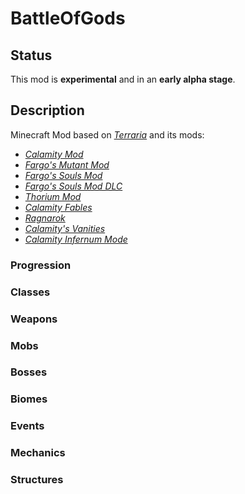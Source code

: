 # BattleOfGods
## Status
This mod is **experimental** and in an **early alpha stage**.

## Description
Minecraft Mod based on [*Terraria*](https://terraria.org/) and its mods:

 - [*Calamity Mod*](https://steamcommunity.com/sharedfiles/filedetails/?id=2824688072)
 - [*Fargo's Mutant Mod*](https://steamcommunity.com/sharedfiles/filedetails/?id=2570931073)
 - [*Fargo's Souls Mod*](https://steamcommunity.com/sharedfiles/filedetails/?id=2815540735)
 - [*Fargo's Souls Mod DLC*](https://steamcommunity.com/sharedfiles/filedetails/?id=3044249615)
 - [*Thorium Mod*](https://steamcommunity.com/sharedfiles/filedetails/?id=2909886416)
 - [*Calamity Fables*](https://steamcommunity.com/sharedfiles/filedetails/?id=3449156562)
 - [*Ragnarok*](https://steamcommunity.com/sharedfiles/filedetails/?id=3114886209)
 - [*Calamity's Vanities*](https://steamcommunity.com/sharedfiles/filedetails/?id=2824688804)
 - [*Calamity Infernum Mode*](https://steamcommunity.com/sharedfiles/filedetails/?id=3459129920)
### Progression

### Classes

### Weapons

### Mobs

### Bosses

### Biomes

### Events

### Mechanics

### Structures

<!--stackedit_data:
eyJoaXN0b3J5IjpbLTMzMzE2MDA3MSwtMzMzMTYwMDcxLDE4OT
g5OTE3NDYsMTI5MTYxMjY0NCwtMzMzMTYwMDcxLC0xMzM1NjQx
OTQ1LDk1MTA4NjY2MywxNzg5NTA1MDg3LDEwNTA4MTU2OTcsMT
A1MDgxNTY5NywtMTg5NjQzMzQxOSwxNjA2MDgyMzM0LC0xODE2
NDI2NDU1XX0=
-->
